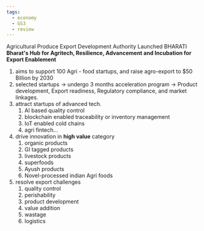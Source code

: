```yaml
---
tags:
  - economy
  - GS3
  - review
---
```

Agricultural Produce Export Development Authority Launched BHARATI
**Bharat's Hub for Agritech, Resilience, Advancement and Incubation for Export Enablement**

1. aims to support 100 Agri - food startups, and raise agro-export to $50 Billion by 2030
2. selected startups -> undergo 3 months acceleration program -> Product development, Export readiness, Regulatory compliance, and market linkages.
3. attract startups of advanced tech.
	1. AI based quality control
	2. blockchain enabled traceability or inventory management
	3. IoT enabled cold chains
	4. agri fintech...
4. drive innovation in **high value** category
	1. organic products
	2. GI tagged products
	3. livestock products
	4. superfoods
	5. Ayush products
	6. Novel-processed indian Agri foods
5. resolve export challenges
	1. quality control
	2. perishability
	3. product development
	4. value addition
	5. wastage
	6. logistics